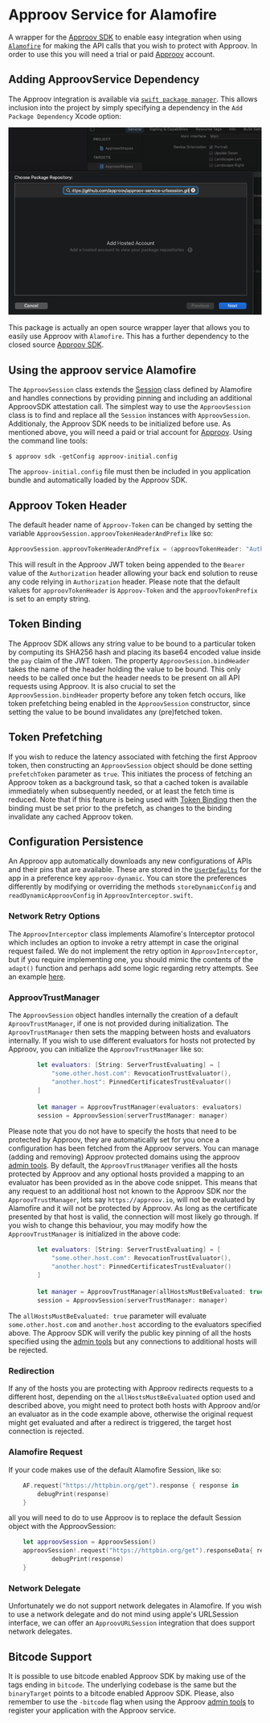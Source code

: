 # Approov Service for Alamofire 

A wrapper for the [Approov SDK](https://github.com/approov/approov-ios-sdk) to enable easy integration when using [`Alamofire`](https://github.com/Alamofire/Alamofire) for making the API calls that you wish to protect with Approov. In order to use this you will need a trial or paid [Approov](https://www.approov.io) account.

## Adding ApproovService Dependency
The Approov integration is available via [`swift package manager`](https://developer.apple.com/documentation/swift_packages/adding_package_dependencies_to_your_app). This allows inclusion into the project by simply specifying a dependency in the `Add Package Dependency` Xcode option:

![Add Package Dependency](readme-images/AddPackage.png)


This package is actually an open source wrapper layer that allows you to easily use Approov with `Alamofire`. This has a further dependency to the closed source [Approov SDK](https://github.com/approov/approov-ios-sdk).

## Using the approov service Alamofire
The `ApproovSession` class extends the [Session](https://alamofire.github.io/Alamofire/Classes/Session.html) class defined by Alamofire and handles connections by providing pinning and including an additional ApproovSDK attestation call. The simplest way to use the `ApproovSession` class is to find and replace all the `Session` instances with `ApproovSession`. Additionaly, the Approov SDK needs to be initialized before use. As mentioned above, you will need a paid or trial account for [Approov](https://www.approov.io). Using the command line tools:

```
$ approov sdk -getConfig approov-initial.config
```

The `approov-initial.config` file must then be included in you application bundle and automatically loaded by the Approov SDK. 

## Approov Token Header
The default header name of `Approov-Token` can be changed by setting the variable `ApproovSession.approovTokenHeaderAndPrefix` like so:

```swift
ApproovSession.approovTokenHeaderAndPrefix = (approovTokenHeader: "Authorization", approovTokenPrefix: "Bearer ")
```

This will result in the Approov JWT token being appended to the `Bearer ` value of the `Authorization` header allowing your back end solution to reuse any code relying in `Authorization` header.
Please note that the default values for `approovTokenHeader` is `Approov-Token` and the `approovTokenPrefix` is set to an empty string.

## Token Binding
The Approov SDK allows any string value to be bound to a particular token by computing its SHA256 hash and placing its base64 encoded value inside the `pay` claim of the JWT token. The property `ApproovSession.bindHeader` takes the name of the header holding the value to be bound. This only needs to be called once but the header needs to be present on all API requests using Approov. It is also crucial to set the `ApproovSession.bindHeader` property before any token fetch occurs, like token prefetching being enabled in the `ApproovSession` constructor, since setting the value to be bound invalidates any (pre)fetched token.

## Token Prefetching
If you wish to reduce the latency associated with fetching the first Approov token, then constructing an `ApproovSession` object should be done setting `prefetchToken` parameter as `true`. This initiates the process of fetching an Approov token as a background task, so that a cached token is available immediately when subsequently needed, or at least the fetch time is reduced. Note that if this feature is being used with [Token Binding](https://approov.io/docs/latest/approov-usage-documentation/#token-binding) then the binding must be set prior to the prefetch, as changes to the binding invalidate any cached Approov token.

## Configuration Persistence
An Approov app automatically downloads any new configurations of APIs and their pins that are available. These are stored in the [`UserDefaults`](https://developer.apple.com/documentation/foundation/userdefaults) for the app in a preference key `approov-dynamic`. You can store the preferences differently by modifying or overriding the methods `storeDynamicConfig` and `readDynamicApproovConfig` in `ApproovInterceptor.swift`.

### Network Retry Options
The `ApproovInterceptor` class implements Alamofire's Interceptor protocol which includes an option to invoke a retry attempt in case the original request failed. We do not implement the retry option in `ApproovInterceptor`, but if you require implementing one, you should mimic the contents of the `adapt()` function and perhaps add some logic regarding retry attempts. See an example [here](https://github.com/Alamofire/Alamofire/blob/master/Documentation/AdvancedUsage.md#adapting-and-retrying-requests-with-requestinterceptor).

### ApproovTrustManager
The `ApproovSession` object handles internally the creation of a default `AproovTrustManager`, if one is not provided during initialization. The `AproovTrustManager` then sets the mapping between hosts and evaluators internally. If you wish to use different evaluators for hosts not protected by Approov, you can initialize the `ApproovTrustManager` like so:

```swift
        let evaluators: [String: ServerTrustEvaluating] = [
            "some.other.host.com": RevocationTrustEvaluator(),
            "another.host": PinnedCertificatesTrustEvaluator()
        ]

        let manager = ApproovTrustManager(evaluators: evaluators)
        session = ApproovSession(serverTrustManager: manager)
```

Please note that you do not have to specify the hosts that need to be protected by Approov, they are automatically set for you once a configuration has been fetched from the Approov servers. You can manage (adding and removing) Approov protected domains using the approov [admin tools](https://approov.io/docs/latest/approov-cli-tool-reference/).
By default, the `ApproovTrustManager` verifies all the hosts protected by Approov and any optional hosts provided a mapping to an evaluator has been provided as in the above code snippet. This means that any request to an additional host not known to the Approov SDK nor the `ApproovTrustManager`, lets say `https://approov.io`, will not be evaluated by Alamofire and it will not be protected by Approov. As long as the certificate presented by that host is valid, the connection will most likely go through. If you wish to change this behaviour, you may modify how the `ApproovTrustManager` is initialized in the above code:

```swift
        let evaluators: [String: ServerTrustEvaluating] = [
            "some.other.host.com": RevocationTrustEvaluator(),
            "another.host": PinnedCertificatesTrustEvaluator()
        ]

        let manager = ApproovTrustManager(allHostsMustBeEvaluated: true, evaluators: evaluators)
        session = ApproovSession(serverTrustManager: manager)
```

The `allHostsMustBeEvaluated: true` parameter will evaluate `some.other.host.com` and `another.host` according to the evaluators specified above. The Approov SDK will verify the public key pinning of all the hosts specified using the [admin tools](https://approov.io/docs/latest/approov-cli-tool-reference/) but any connections to additional hosts will be rejected.

### Redirection
If any of the hosts you are protecting with Approov redirects requests to a different host, depending on the `allHostsMustBeEvaluated` option used and described above, you might need to protect both hosts with Approov and/or an evaluator as in the code example above, otherwise the original request might get evaluated and after a redirect is triggered, the target host connection is rejected.

### Alamofire Request
If your code makes use of the default Alamofire Session, like so:

```swift
    AF.request("https://httpbin.org/get").response { response in
        debugPrint(response)
    }
```

all you will need to do to use Approov is to replace the default Session object with the ApproovSession:

```swift
    let approovSession = ApproovSession()
    approovSession!.request("https://httpbin.org/get").responseData{ response in
            debugPrint(response)
    }
```

### Network Delegate
Unfortunately we do not support network delegates in Alamofire. If you wish to use a network delegate and do not mind using apple's URLSession interface, we can offer an `ApproovURLSession` integration that does support network delegates.

## Bitcode Support
It is possible to use bitcode enabled Approov SDK by making use of the tags ending in `bitcode`. The underlying codebase is the same but the `binaryTarget` points to a bitcode enabled Approov SDK.
Please, also remember to use the `-bitcode` flag when using the Approov [admin tools](https://www.approov.io/docs/latest/approov-installation/#approov-tool) to register your application with the Approov service.